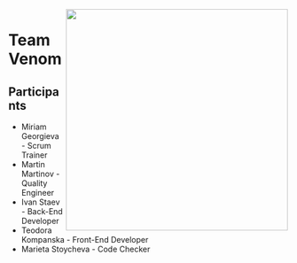 <img src="https://media.discordapp.net/attachments/711269244985147493/808236850682134578/venom-logo.jpg" align="right" width="400">
<h1 align="left">Team Venom</h1>
<h2>Participants</h2>
<ul>
  <li>Miriam Georgieva - Scrum Trainer</li>
  <li>Martin Martinov - Quality Engineer</li>
  <li>Ivan Staev - Back-End Developer </li>
  <li>Teodora Kompanska - Front-End Developer</li>
  <li>Marieta Stoycheva - Code Checker </li>
</ul>
